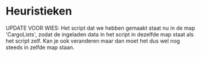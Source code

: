 # Heuristieken

UPDATE VOOR WIES: Het script dat we hebben gemaakt staat nu in de map 'CargoLists', zodat de ingeladen data in het script in dezelfde map staat als het script zelf. Kan je ook veranderen maar dan moet het dus wel nog steeds in zelfde map staan.
